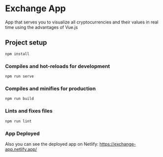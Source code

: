 # Exchange App

App that serves you to visualize all cryptocurrencies and their values in real time using the advantages of Vue.js

## Project setup

```
npm install
```

### Compiles and hot-reloads for development

```
npm run serve
```

### Compiles and minifies for production

```
npm run build
```

### Lints and fixes files

```
npm run lint
```

### App Deployed

Also you can see the deployed app on Netlify:
https://exchange-app.netlify.app/
